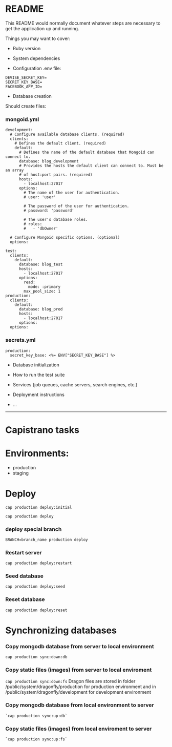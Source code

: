 # README

This README would normally document whatever steps are necessary to get the
application up and running.

Things you may want to cover:

* Ruby version

* System dependencies

* Configuration
.env file:
```
DEVISE_SECRET_KEY=
SECRET_KEY_BASE=
FACEBOOK_APP_ID=
```
* Database creation

Should create files:

### mongoid.yml

```
development:
  # Configure available database clients. (required)
  clients:
    # Defines the default client. (required)
    default:
      # Defines the name of the default database that Mongoid can connect to.
      database: blog_development
      # Provides the hosts the default client can connect to. Must be an array
      # of host:port pairs. (required)
      hosts:
        - localhost:27017
      options:
        # The name of the user for authentication.
        # user: 'user'

        # The password of the user for authentication.
        # password: 'password'

        # The user's database roles.
        # roles:
        #   - 'dbOwner'

  # Configure Mongoid specific options. (optional)
  options:

test:
  clients:
    default:
      database: blog_test
      hosts:
        - localhost:27017
      options:
        read:
          mode: :primary
        max_pool_size: 1
production:
  clients:
    default:
      database: blog_prod
      hosts:
        - localhost:27017
      options:
  options:
```

### secrets.yml

```
production:
  secret_key_base: <%= ENV["SECRET_KEY_BASE"] %>
```

* Database initialization

* How to run the test suite

* Services (job queues, cache servers, search engines, etc.)

* Deployment instructions

* ...

---

# Capistrano tasks

# Environments:
  - production
  - staging

# Deploy
  `cap production deploy:initial`

  `cap production deploy`

### deploy special branch
  `BRANCH=branch_name production deploy`

### Restart server
  `cap production deploy:restart`

### Seed database
  `cap production deploy:seed`

### Reset database
  `cap production deploy:reset`

# Synchronizing databases

### Copy mongodb database from server to local environment
  `cap production sync:down:db`

### Copy static files (images) from server to local enviroment
  `cap production sync:down:fs`
  Dragon files are stored in folder /public/system/dragonfly/production for production environment and in /public/system/dragonfly/development for development environment

### Copy mongodb database from local environment to server
    `cap production sync:up:db`

### Copy static files (images) from local enviroment to server
    `cap production sync:up:fs`
